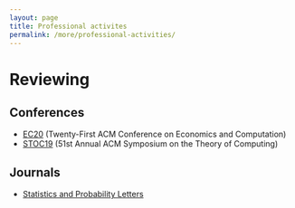 ```yaml
---
layout: page
title: Professional activites
permalink: /more/professional-activities/
---
```


# Reviewing

## Conferences

- [EC20](http://ec20.sigecom.org/) (Twenty-First ACM Conference on Economics and Computation)
- [STOC19](http://acm-stoc.org/stoc2019/) (51st Annual ACM Symposium on the Theory of Computing)

## Journals

- [Statistics and Probability Letters](https://www.journals.elsevier.com/statistics-and-probability-letters)